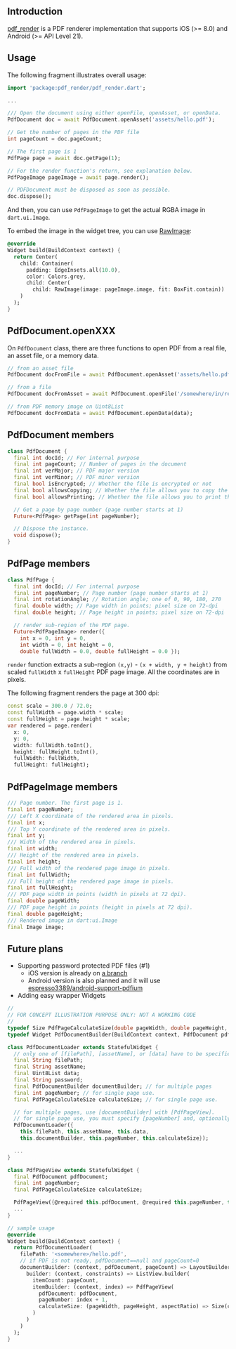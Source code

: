 ## Introduction

[pdf_render](https://pub.dartlang.org/packages/pdf_render) is a PDF renderer implementation that supports iOS (>= 8.0) and Android (>= API Level 21).

## Usage

The following fragment illustrates overall usage:

```dart
import 'package:pdf_render/pdf_render.dart';

...

/// Open the document using either openFile, openAsset, or openData.
PdfDocument doc = await PdfDocument.openAsset('assets/hello.pdf');

// Get the number of pages in the PDF file
int pageCount = doc.pageCount;

// The first page is 1
PdfPage page = await doc.getPage(1);

// For the render function's return, see explanation below.
PdfPageImage pageImage = await page.render();

// PDFDocument must be disposed as soon as possible.
doc.dispose();
```

And then, you can use `PdfPageImage` to get the actual RGBA image in `dart.ui.Image`.

To embed the image in the widget tree, you can use [RawImage](https://docs.flutter.io/flutter/widgets/RawImage-class.html):

```dart
@override
Widget build(BuildContext context) {
  return Center(
    child: Container(
      padding: EdgeInsets.all(10.0),
      color: Colors.grey,
      child: Center(
        child: RawImage(image: pageImage.image, fit: BoxFit.contain))
    )
  );
}
```

## PdfDocument.openXXX

On `PdfDocument` class, there are three functions to open PDF from a real file, an asset file, or a memory data.

```dart
// from an asset file
PdfDocument docFromFile = await PdfDocument.openAsset('assets/hello.pdf');

// from a file
PdfDocument docFromAsset = await PdfDocument.openFile('/somewhere/in/real/file/system/file.pdf');

// from PDF memory image on Uint8List
PdfDocument docFromData = await PdfDocument.openData(data);
```

## PdfDocument members

```dart
class PdfDocument {
  final int docId; // For internal purpose
  final int pageCount; // Number of pages in the document
  final int verMajor; // PDF major version
  final int verMinor; // PDF minor version
  final bool isEncrypted; // Whether the file is encrypted or not
  final bool allowsCopying; // Whether the file allows you to copy the texts
  final bool allowsPrinting; // Whether the file allows you to print the document

  // Get a page by page number (page number starts at 1)
  Future<PdfPage> getPage(int pageNumber);

  // Dispose the instance.
  void dispose();
}
```

## PdfPage members

```dart
class PdfPage {
  final int docId; // For internal purpose
  final int pageNumber; // Page number (page number starts at 1)
  final int rotationAngle; // Rotation angle; one of 0, 90, 180, 270
  final double width; // Page width in points; pixel size on 72-dpi
  final double height; // Page height in points; pixel size on 72-dpi

  // render sub-region of the PDF page.
  Future<PdfPageImage> render({
    int x = 0, int y = 0,
    int width = 0, int height = 0,
    double fullWidth = 0.0, double fullHeight = 0.0 });
```

`render` function extracts a sub-region `(x,y)` - `(x + width, y + height)` from scaled `fullWidth` x `fullHeight` PDF page image. All the coordinates are in pixels.

The following fragment renders the page at 300 dpi:

```dart
const scale = 300.0 / 72.0;
const fullWidth = page.width * scale;
const fullHeight = page.height * scale;
var rendered = page.render(
  x: 0,
  y: 0,
  width: fullWidth.toInt(),
  height: fullHeight.toInt(),
  fullWidth: fullWidth,
  fullHeight: fullHeight);
```

## PdfPageImage members

```dart
/// Page number. The first page is 1.
final int pageNumber;
/// Left X coordinate of the rendered area in pixels.
final int x;
/// Top Y coordinate of the rendered area in pixels.
final int y;
/// Width of the rendered area in pixels.
final int width;
/// Height of the rendered area in pixels.
final int height;
/// Full width of the rendered page image in pixels.
final int fullWidth;
/// Full height of the rendered page image in pixels.
final int fullHeight;
/// PDF page width in points (width in pixels at 72 dpi).
final double pageWidth;
/// PDF page height in points (height in pixels at 72 dpi).
final double pageHeight;
/// Rendered image in dart:ui.Image
final Image image;
```

## Future plans

- Supporting password protected PDF files (#1)
  - iOS version is already on [a branch](https://github.com/espresso3389/flutter_pdf_render/tree/support_passwords)
  - Android version is also planned and it will use [espresso3389/android-support-pdfium](https://github.com/espresso3389/android-support-pdfium)
- Adding easy wrapper Widgets

```dart
//
// FOR CONCEPT ILLUSTRATION PURPOSE ONLY: NOT A WORKING CODE
//
typedef Size PdfPageCalculateSize(double pageWidth, double pageHeight, double aspectRatio);
typedef Widget PdfDocumentBuilder(BuildContext context, PdfDocument pdfDocument, int pageCount);

class PdfDocumentLoader extends StatefulWidget {
  // only one of [filePath], [assetName], or [data] have to be specified.
  final String filePath;
  final String assetName;
  final Uint8List data;
  final String password;
  final PdfDocumentBuilder documentBuilder; // for multiple pages
  final int pageNumber; // for single page use.
  final PdfPageCalculateSize calculateSize; // for single page use.

  // for multiple pages, use [documentBuilder] with [PdfPageView].
  // for single page use, you must specify [pageNumber] and, optionally [calculateSize].
  PdfDocumentLoader({
    this.filePath, this.assetName, this.data,
    this.documentBuilder, this.pageNumber, this.calculateSize});

  ...
}

class PdfPageView extends StatefulWidget {
  final PdfDocument pdfDocument;
  final int pageNumber;
  final PdfPageCalculateSize calculateSize;

  PdfPageView({@required this.pdfDocument, @required this.pageNumber, this.calculateSize});
  ...
}

// sample usage
@override
Widget build(BuildContext context) {
  return PdfDocumentLoader(
    filePath: '<somewhere>/hello.pdf',
    // if PDF is not ready, pdfDocument==null and pageCount=0
    documentBuilder: (context, pdfDocument, pageCount) => LayoutBuilder(
      builder: (context, constraints) => ListView.builder(
        itemCount: pageCount,
        itemBuilder: (context, index) => PdfPageView(
          pdfDocument: pdfDocument,
          pageNumber: index + 1,
          calculateSize: (pageWidth, pageHeight, aspectRatio) => Size(constraints.maxWidth - 16, (constraints.maxWidth - 16) * aspectRatio)
        )
      )
    )
  );
}
```
